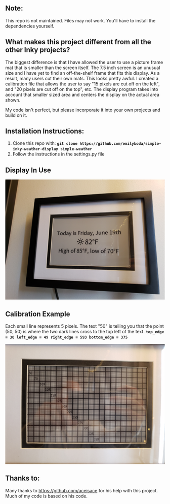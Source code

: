 ## Note:
This repo is not maintained. Files may not work. You'll have to install the dependencies yourself.

## What makes this project different from all the other Inky projects?
The biggest difference is that I have allowed the user to use a picture frame mat that is smaller than the screen itself. The 7.5 inch screen is an unusual size and I have yet to find an off-the-shelf frame that fits this display. As a result, many users cut their own mats. This looks pretty awful. I created a calibration file that allows the user to say "15 pixels are cut off on the left", and "20 pixels are cut off on the top", etc. The display program takes into account that smaller sized area and centers the display on the actual area shown.

My code isn't perfect, but please incorporate it into your own projects and build on it.

## Installation Instructions:
1. Clone this repo with:
**`git clone https://github.com/emilyboda/simple-inky-weather-display simple-weather`**
2. Follow the instructions in the settings.py file

## Display In Use
<p align="center">
<img src="https://github.com/emilyboda/simple-inky-weather-display/blob/master/display_in_the_wild.jpg" width="900"><img 
</p>

## Calibration Example
Each small line represents 5 pixels. The text "50" is telling you that the point (50, 50) is where the two dark lines cross to the top left of the text.
**`top_edge = 30
left_edge = 49
right_edge = 593
bottom_edge = 375`**
<p align="center">
<img src="https://github.com/emilyboda/simple-inky-weather-display/blob/master/example_calibration.jpg" width="900"><img 
</p>

## Thanks to:
Many thanks to https://github.com/aceisace for his help with this project. Much of my code is based on his code.
